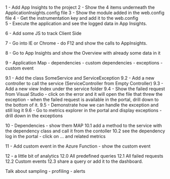 1 - Add App Insights to the project
2 - Show the 4 items underneath the ApplicationInsights.config file
3 - Show the module added in the web.config file
4 - Get the instrumentation key and add it to the web.config  
5 - Execute the application and see the logged data in App Insights.

6 - Add some JS to track Client Side  

7 - Go into IE or Chrome - do F12 and show the calls to AppInsights.

8 - Go to App Insights and show the Overview with already some data in it

9 - Application Map - dependencies - custom dependencies - exceptions - custom event 

9.1 - Add the class SomeService and ServiceException
9.2 - Add a new controller to call the service (ServiceController from Empty Controller) 
9.3 - Add a new view Index under the service folder
9.4 - Show the failed request from Visual Studio - click on the error and it will open the file that threw the exception - when the failed request is available in the portal, drill down to the bottom of it.
9.5 - Demonstrate how we can handle the exception and still log it
9.6 - Go to metrics explorer in the portal and display exceptions - drill down in the exceptions


10 - Dependencies - show them  MAP
10.1 add a method to the service with the dependency class and call it from the contoller
10.2 see the dependency log in the portal - click on ... and related metrics 

11 - Add custom event in the Azure Function - show the custom event 

12 - a little bit of analytics
12.0 All predefined queries
12.1 All failed requests
12.2 Custom events
12.3 share a query or add it to the dashboard.

Talk about sampling - profiling - alerts 




